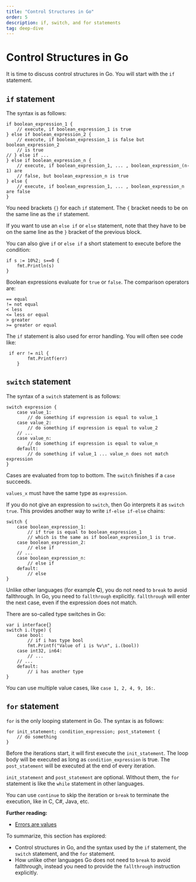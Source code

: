 ```yaml
---
title: "Control Structures in Go"
order: 5
description: if, switch, and for statements
tag: deep-dive
---
```


# Control Structures in Go

It is time to discuss control structures in Go. You will start with the `if` statement.

## `if` statement

The syntax is as follows:

```golang
if boolean_expression_1 {
    // execute, if boolean_expression_1 is true
} else if boolean_expression_2 {
    // execute, if boolean_expression_1 is false but boolean_expression_2 
    // is true
// } else if ...
} else if boolean_expression_n {
    // execute, if boolean_expression_1, ... , boolean_expression_(n-1) are
    // false, but boolean_expression_n is true
} else {
    // execute, if boolean_expression_1, ... , boolean_expression_n are false
}
```

You need brackets `{}` for each `if` statement. The `{` bracket needs to be on the same line as the `if` statement.

If you want to use an `else if` or `else` statement, note that they have to be on the same line as the `}` bracket of the previous block.

You can also give `if` or `else if` a short statement to execute before the condition:

```golang
if s := 10%2; s==0 {
    fmt.Println(s)
}
```

Boolean expressions evaluate for `true` or `false`. The comparison operators are:

```golang
== equal
!= not equal
< less
<= less or equal
> greater
>= greater or equal
```

The `if` statement is also used for error handling. You will often see code like:

```golang
 if err != nil {
        fmt.Printf(err)
    }
```

## `switch` statement

The syntax of a `switch` statement is as follows:

```golang
switch expression {
    case value_1:
        // do something if expression is equal to value_1
    case value_2:
        // do something if expression is equal to value_2
    // ...
    case value_n:
        // do something if expression is equal to value_n
    default:
        // do something if value_1 ... value_n does not match expression
}
```

Cases are evaluated from top to bottom. The `switch` finishes if a `case` succeeds.

<HighlightBox type="note">

`values_x` must have the same type as `expression`.

</HighlightBox>

If you do not give an expression to `switch`, then Go interprets it as `switch true`. This provides another way to write `if-else if-else` chains:

```golang
switch {
    case boolean_expression_1:
        // if true is equal to boolean_expression_1
        // which is the same as if boolean_expression_1 is true.
    case boolean_expression_2:
        // else if
    // ...
    case boolean_expression_n:
        // else if
    default: 
        // else
}
```

<HighlightBox type="note">

Unlike other languages (for example **C**), you do not need to `break` to avoid fallthrough. In Go, you need to `fallthrough` explicitly. `fallthrough` will enter the next case, even if the expression does not match.

</HighlightBox>

There are so-called type switches in Go:

```golang
var i interface{}
switch i.(type) {
    case bool:
        // if i has type bool
        fmt.Printf("Value of i is %v\n", i.(bool))
    case int32, in64:
        // ...
    // ...
    default:
        // i has another type
}
```

<HighlightBox type="note">

You can use multiple value cases, like `case 1, 2, 4, 9, 16:`.

</HighlightBox>

## `for` statement

`for` is the only looping statement in Go. The syntax is as follows:

```golang
for init_statement; condition_expression; post_statement {
    // do something
}
```

Before the iterations start, it will first execute the `init_statement`. The loop body will be executed as long as `condition_expression` is true. The `post_statement` will be executed at the end of every iteration.

<HighlightBox type="note">

`init_statement` and `post_statement` are optional. Without them, the `for` statement is like the `while` statement in other languages.

</HighlightBox>

You can use `continue` to skip the iteration or `break` to terminate the execution, like in C, C#, Java, etc.

<HighlightBox type="reading">

**Further reading:**

* [Errors are values](https://blog.golang.org/errors-are-values)

</HighlightBox>

<HighlightBox type="synopsis">

To summarize, this section has explored:

* Control structures in Go, and the syntax used by the `if` statement, the `switch` statement, and the `for` statement.
* How unlike other languages Go does not need to `break` to avoid fallthrough, instead you need to provide the `fallthrough` instruction explicitly.

</HighlightBox>

<!--## Next up

You covered control structures in Go and learned about the `if`, `switch`, and `for` statements, it is time to turn to [arrays and slices in Go](./5_arrays.md).-->
